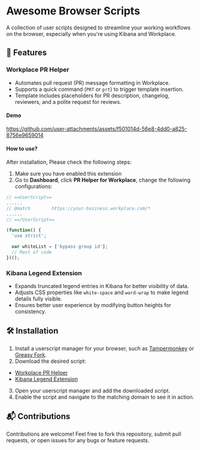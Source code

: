# Awesome Browser Scripts
A collection of user scripts designed to streamline your working workflows on the browser, especially when you're using Kibana and Workplace.

## 🚀 Features
### Workplace PR Helper
- Automates pull request (PR) message formatting in Workplace.
- Supports a quick command (`PRT` or `prt`) to trigger template insertion.
- Template includes placeholders for PR description, changelog, reviewers, and a polite request for reviews.

#### Demo
https://github.com/user-attachments/assets/f501014d-56e8-4dd0-a825-8756e9659014

#### How to use?
After installation, Please check the following steps:
1. Make sure you have enabled this extension
2. Go to **Dashboard**, click **PR Helper for Workplace**, change the following configurations:
```js
// ==UserScript==
......
// @match        https://your-business.workplace.com/*
......
// ==/UserScript==

(function() {
  'use strict';

  var whiteList = ['bypass group id'];
  // Rest of code
})();
```
### Kibana Legend Extension
- Expands truncated legend entries in Kibana for better visibility of data.
- Adjusts CSS properties like `white-space` and `word-wrap` to make legend details fully visible.
- Ensures better user experience by modifying button heights for consistency.

## 🛠 Installation
1. Install a userscript manager for your browser, such as [Tampermonkey](https://www.tampermonkey.net/) or [Greasy Fork](https://greasyfork.org/en).
2. Download the desired script:
- [Workplace PR Helper](https://greasyfork.org/zh-CN/scripts/436825-pr-helper-for-workplace)
- [Kibana Legend Extension](https://greasyfork.org/zh-CN/scripts/451436-kibana-show-me-message)
3. Open your userscript manager and add the downloaded script.
4. Enable the script and navigate to the matching domain to see it in action.

## 📬 Contributions
Contributions are welcome! Feel free to fork this repository, submit pull requests, or open issues for any bugs or feature requests.
